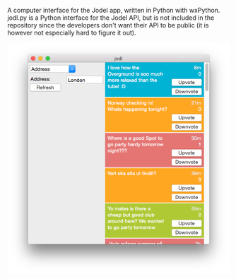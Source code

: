 A computer interface for the Jodel app, written in Python with wxPython. jodl.py is a Python interface for the Jodel API, but is not included in the repository since the developers don't want their API to be public (it is however not especially hard to figure it out).

![alt text](screenshots/jodel.png "Description goes here")